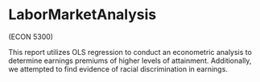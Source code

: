 # LaborMarketAnalysis
(ECON 5300)

This report utilizes OLS regression to conduct an econometric analysis to determine earnings premiums of higher levels of attainment.  Additionally, we attempted to find evidence of racial discrimination in earnings.
